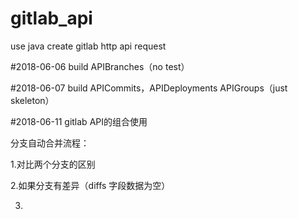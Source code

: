 # gitlab_api
use java create gitlab http api request


#2018-06-06 build APIBranches（no test）


#2018-06-07 build APICommits，APIDeployments APIGroups（just skeleton）


#2018-06-11 gitlab API的组合使用


分支自动合并流程：

1.对比两个分支的区别

2.如果分支有差异（diffs 字段数据为空）

3.